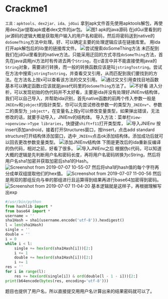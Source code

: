 # Crackme1
`工具：apktools、dex2jar、ida、jdGui` 
        拿到apk文件首先使用apktools解包，再使用dex2jar提取apk或者dex文件的jar包。
![图1 apk的java源码](_v_images/20190706203010364_359303980.png)
在jdGui里看到的jar源码的逻辑大概是获取用户输入的用户名和密码，然后将密码送到native的`doSomeThing`方法中处理。好、可以确定主要的处理逻辑应该在链接库里。
用ida打开apk解包后的lib里的链接库文件。
![尝试搜索doSomeThing方法](_v_images/20190706203554832_884485408.png)
未匹配到我们在jdGui里看到的native方法。只能采用迂回的方式寻找`doSomeThing`方法，首先在java调用jni方法时有传进去两个`String`，在c语言中并不能直接使用java的`String`对象，需要进行转换，而一般的转换函数应该是叫`jstringTostring`。尝试在方法中搜索`jstringTostring`，并查看交叉引用，从而匹配到我们要找到的方法。在方法名上按x可以查看该方法的交叉引用。
![通过交叉引用查找目地函数](_v_images/20190706204320116_872743561.png)
基本可以确定函数z应该就是java代码里的`doSomeThing`方法了。
![不好看](_v_images/20190706204534024_1017729832.png)
进入分析，可以发现初始的伪代码并不太好看，主要是ida并没有处理好JNIEnv结构体，我们可以自己导入，并帮助ida识别，首先native函数的前两个传入参数一般是`JNIEnv`和`jobject`的指针类型，你可以先尝试修改参数一的类型为`_JNIEnv*`、参数二的类型为`_jobject*`，在变量名上按y可以修改变量类型，如果弹出错误，无法修改的话，就要手动导入，JNIEnv的结构体。
导入方法：菜单栏`View->openview->Type libraries`，快捷键`shift+f11`打开类型库，
![导入JNIEnv](_v_images/20190706210528206_656915496.png)
按insert添加android，接着打开Structures窗口，按insert，点击add standard structure打开结构体添加窗口，选中`_JNIEnv`点击ok添加结构体。添加成功后就可以回去更改参数变量类型。
![添加JNIEnv结构体](_v_images/20190706211020126_224375814.png)
下图是更改后的ida重新反编译的伪代码，相对之前，好看了很多。
![导入JNIEnv之后](_v_images/20190707105110720_1790614973.png)
根据伪c代码，可以知道大概的逻辑是先判断用户名和密码长度，再将用户名密码转换为cString，然后将用户名sha1加密并获取加密后sha1的Hash。
![Screenshot from 2019-07-07 10-55-07](_v_images/20190707105541037_706053580.png)
然后将sha1的hash值的每个字符再分成单双组提取他们的hex值。
![Screenshot from 2019-07-07 11-00-56](_v_images/20190707110138770_287607665.png)
然后是用双的那组反向与单的那组进行且运算得到结果再进行base64加密得到密码。
![Screenshot from 2019-07-07 11-04-20](_v_images/20190707110446343_1775303007.png)
基本逻辑就是这样子，再根据理解写出exp
```python
#/usr/bin/python
from hashlib import *
from base64 import *
username = ''
sha1Hash = sha1(username.encode('utf-8')).hexdigest()
l = len(sha1Hash)
single = ''
double = ''
i = 0
while i < l:
    single += hex(ord(sha1Hash[i]))[2:]
    i += 1
    double += hex(ord(sha1Hash[i]))[2:]
    i += 1
res = ''
for i in range(l):
    res += hex(ord(single[i]) & ord(double[l - 1 - i]))[2:]
print(b64encode(bytes(res, encoding='utf-8')))
```
题目也提供了用户名，所以直接提交用用户名计算出来的结果密码就可以了。